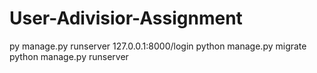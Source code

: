 # User-Adivisior-Assignment
py manage.py runserver 127.0.0.1:8000/login
python manage.py migrate
python manage.py runserver
